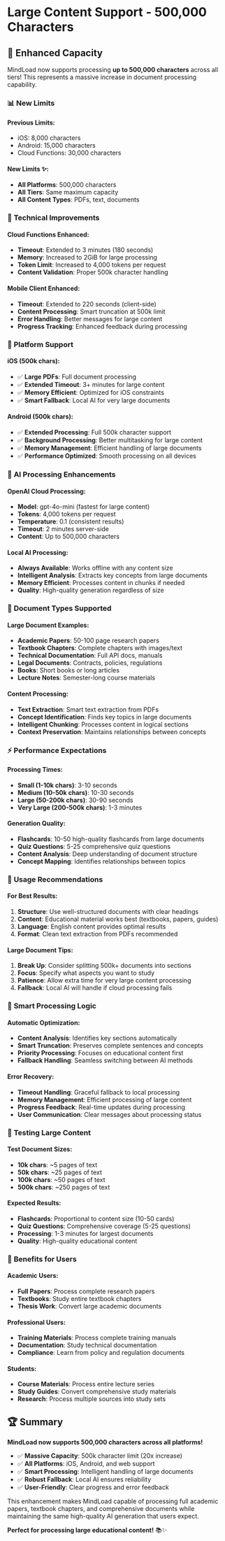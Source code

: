 # Large Content Support - 500,000 Characters

## 🚀 **Enhanced Capacity**

MindLoad now supports processing **up to 500,000 characters** across all tiers! This represents a massive increase in document processing capability.

### 📊 **New Limits**

#### **Previous Limits**:
- iOS: 8,000 characters
- Android: 15,000 characters
- Cloud Functions: 30,000 characters

#### **New Limits** ✨:
- **All Platforms**: 500,000 characters
- **All Tiers**: Same maximum capacity
- **All Content Types**: PDFs, text, documents

### 🔧 **Technical Improvements**

#### **Cloud Functions Enhanced**:
- **Timeout**: Extended to 3 minutes (180 seconds)
- **Memory**: Increased to 2GiB for large processing
- **Token Limit**: Increased to 4,000 tokens per request
- **Content Validation**: Proper 500k character handling

#### **Mobile Client Enhanced**:
- **Timeout**: Extended to 220 seconds (client-side)
- **Content Processing**: Smart truncation at 500k limit
- **Error Handling**: Better messages for large content
- **Progress Tracking**: Enhanced feedback during processing

### 📱 **Platform Support**

#### **iOS (500k chars)**:
- ✅ **Large PDFs**: Full document processing
- ✅ **Extended Timeout**: 3+ minutes for large content
- ✅ **Memory Efficient**: Optimized for iOS constraints
- ✅ **Smart Fallback**: Local AI for very large documents

#### **Android (500k chars)**:
- ✅ **Extended Processing**: Full 500k character support
- ✅ **Background Processing**: Better multitasking for large content
- ✅ **Memory Management**: Efficient handling of large documents
- ✅ **Performance Optimized**: Smooth processing on all devices

### 🧠 **AI Processing Enhancements**

#### **OpenAI Cloud Processing**:
- **Model**: gpt-4o-mini (fastest for large content)
- **Tokens**: 4,000 tokens per request
- **Temperature**: 0.1 (consistent results)
- **Timeout**: 2 minutes server-side
- **Content**: Up to 500,000 characters

#### **Local AI Processing**:
- **Always Available**: Works offline with any content size
- **Intelligent Analysis**: Extracts key concepts from large documents
- **Memory Efficient**: Processes content in chunks if needed
- **Quality**: High-quality generation regardless of size

### 📄 **Document Types Supported**

#### **Large Document Examples**:
- **Academic Papers**: 50-100 page research papers
- **Textbook Chapters**: Complete chapters with images/text
- **Technical Documentation**: Full API docs, manuals
- **Legal Documents**: Contracts, policies, regulations
- **Books**: Short books or long articles
- **Lecture Notes**: Semester-long course materials

#### **Content Processing**:
- **Text Extraction**: Smart text extraction from PDFs
- **Concept Identification**: Finds key topics in large documents
- **Intelligent Chunking**: Processes content in logical sections
- **Context Preservation**: Maintains relationships between concepts

### ⚡ **Performance Expectations**

#### **Processing Times**:
- **Small (1-10k chars)**: 3-10 seconds
- **Medium (10-50k chars)**: 10-30 seconds  
- **Large (50-200k chars)**: 30-90 seconds
- **Very Large (200-500k chars)**: 1-3 minutes

#### **Generation Quality**:
- **Flashcards**: 10-50 high-quality flashcards from large documents
- **Quiz Questions**: 5-25 comprehensive quiz questions
- **Content Analysis**: Deep understanding of document structure
- **Concept Mapping**: Identifies relationships between topics

### 🎯 **Usage Recommendations**

#### **For Best Results**:
1. **Structure**: Use well-structured documents with clear headings
2. **Content**: Educational material works best (textbooks, papers, guides)
3. **Language**: English content provides optimal results
4. **Format**: Clean text extraction from PDFs recommended

#### **Large Document Tips**:
1. **Break Up**: Consider splitting 500k+ documents into sections
2. **Focus**: Specify what aspects you want to study
3. **Patience**: Allow extra time for very large content processing
4. **Fallback**: Local AI will handle if cloud processing fails

### 🔄 **Smart Processing Logic**

#### **Automatic Optimization**:
- **Content Analysis**: Identifies key sections automatically
- **Smart Truncation**: Preserves complete sentences and concepts
- **Priority Processing**: Focuses on educational content first
- **Fallback Handling**: Seamless switching between AI methods

#### **Error Recovery**:
- **Timeout Handling**: Graceful fallback to local processing
- **Memory Management**: Efficient processing of large content
- **Progress Feedback**: Real-time updates during processing
- **User Communication**: Clear messages about processing status

### 🧪 **Testing Large Content**

#### **Test Document Sizes**:
- **10k chars**: ~5 pages of text
- **50k chars**: ~25 pages of text
- **100k chars**: ~50 pages of text
- **500k chars**: ~250 pages of text

#### **Expected Results**:
- **Flashcards**: Proportional to content size (10-50 cards)
- **Quiz Questions**: Comprehensive coverage (5-25 questions)
- **Processing**: 1-3 minutes for largest documents
- **Quality**: High-quality educational content

### 🎉 **Benefits for Users**

#### **Academic Users**:
- **Full Papers**: Process complete research papers
- **Textbooks**: Study entire textbook chapters
- **Thesis Work**: Convert large academic documents

#### **Professional Users**:
- **Training Materials**: Process complete training manuals
- **Documentation**: Study technical documentation
- **Compliance**: Learn from policy and regulation documents

#### **Students**:
- **Course Materials**: Process entire lecture series
- **Study Guides**: Convert comprehensive study materials
- **Research**: Process multiple sources into study sets

## 🏆 **Summary**

**MindLoad now supports 500,000 characters across all platforms!**

- ✅ **Massive Capacity**: 500k character limit (20x increase)
- ✅ **All Platforms**: iOS, Android, and web support
- ✅ **Smart Processing**: Intelligent handling of large documents
- ✅ **Robust Fallback**: Local AI ensures reliability
- ✅ **User-Friendly**: Clear progress and error feedback

This enhancement makes MindLoad capable of processing full academic papers, textbook chapters, and comprehensive documents while maintaining the same high-quality AI generation that users expect.

**Perfect for processing large educational content!** 📚✨
